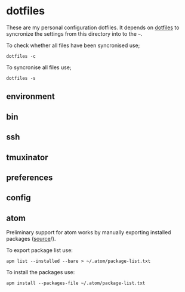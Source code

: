 # dotfiles

These are my personal configuration dotfiles. It depends on [dotfiles](https://github.com/jbernard/dotfiles) to syncronize the settings from this directory into to the `~`.

To check whether all files have been syncronised use;

```
dotfiles -c
```

To syncronise all files use;

```
dotfiles -s
```

## environment

## bin

## ssh

## tmuxinator

## preferences

## config

## atom

Preliminary support for atom works by manually exporting installed packages ([source](https://discuss.atom.io/t/installed-packages-list-into-single-file/12227/2)/).

To export package list use:

```
apm list --installed --bare > ~/.atom/package-list.txt
```

To install the packages use:

```    
apm install --packages-file ~/.atom/package-list.txt
```
